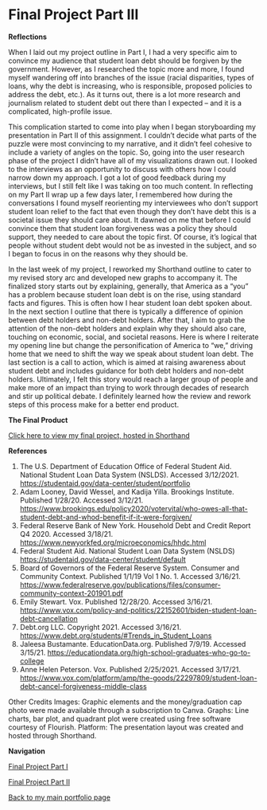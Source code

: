# Final Project Part III

**Reflections**

When I laid out my project outline in Part I, I had a very specific aim to convince my audience that student loan debt should be forgiven by the government. However, as I researched the topic more and more, I found myself wandering off into branches of the issue (racial disparities, types of loans, why the debt is increasing, who is responsible, proposed policies to address the debt, etc.). As it turns out, there is a lot more research and journalism related to student debt out there than I expected – and it is a complicated, high-profile issue.

This complication started to come into play when I began storyboarding my presentation in Part II of this assignment. I couldn’t decide what parts of the puzzle were most convincing to my narrative, and it didn’t feel cohesive to include a variety of angles on the topic. So, going into the user research phase of the project I didn’t have all of my visualizations drawn out. I looked to the interviews as an opportunity to discuss with others how I could narrow down my approach. I got a lot of good feedback during my interviews, but I still felt like I was taking on too much content. In reflecting on my Part II wrap up a few days later, I remembered how during the conversations I found myself reorienting my interviewees who don’t support student loan relief to the fact that even though they don’t have debt this is a societal issue they should care about. It dawned on me that before I could convince them that student loan forgiveness was a policy they should support, they needed to care about the topic first. Of course, it’s logical that people without student debt would not be as invested in the subject, and so I began to focus in on the reasons why they should be. 

In the last week of my project, I reworked my Shorthand outline to cater to my revised story arc and developed new graphs to accompany it. The finalized story starts out by explaining, generally, that America as a “you” has a problem because student loan debt is on the rise, using standard facts and figures. This is often how I hear student loan debt spoken about. In the next section I outline that there is typically a difference of opinion between debt holders and non-debt holders. After that, I aim to grab the attention of the non-debt holders and explain why they should also care, touching on economic, social, and societal reasons. Here is where I reiterate my opening line but change the personification of America to “we,” driving home that we need to shift the way we speak about student loan debt. The last section is a call to action, which is aimed at raising awareness about student debt and includes guidance for both debt holders and non-debt holders. Ultimately, I felt this story would reach a larger group of people and make more of an impact than trying to work through decades of research and stir up political debate. I definitely learned how the review and rework steps of this process make for a better end product.


**The Final Product**

[Click here to view my final project, hosted in Shorthand](https://carnegiemellon.shorthandstories.com/americas-student-debt-problem-/index.html)

**References**

1. The U.S. Department of Education Office of Federal Student Aid. National Student Loan Data System (NSLDS). Accessed 3/12/2021. https://studentaid.gov/data-center/student/portfolio
2. Adam Looney, David Wessel, and Kadija Yilla. Brookings Institute. Published 1/28/20. Accessed 3/12/21. https://www.brookings.edu/policy2020/votervital/who-owes-all-that-student-debt-and-whod-benefit-if-it-were-forgiven/
3. Federal Reserve Bank of New York. Household Debt and Credit Report Q4 2020. Accessed 3/18/21. https://www.newyorkfed.org/microeconomics/hhdc.html
4. Federal Student Aid. National Student Loan Data System (NSLDS) https://studentaid.gov/data-center/student/default
5. Board of Governors of the Federal Reserve System. Consumer and Community Context. Published 1/1/19 Vol 1 No. 1. Accessed 3/16/21. https://www.federalreserve.gov/publications/files/consumer-community-context-201901.pdf
6. Emily Stewart. Vox. Published 12/28/20. Accessed 3/16/21. https://www.vox.com/policy-and-politics/22152601/biden-student-loan-debt-cancellation
7. Debt.org LLC. Copyright 2021. Accessed 3/16/21. https://www.debt.org/students/#Trends_in_Student_Loans
8. Jaleesa Bustamante. EducationData.org. Published 7/9/19. Accessed 3/15/21. https://educationdata.org/high-school-graduates-who-go-to-college
9. Anne Helen Peterson. Vox. Published 2/25/2021. Accessed 3/17/21. https://www.vox.com/platform/amp/the-goods/22297809/student-loan-debt-cancel-forgiveness-middle-class

Other Credits
Images: Graphic elements and the money/graduation cap photo were made available through a subscription to Canva.
Graphs: Line charts, bar plot, and quadrant plot were created using free software courtesy of Flourish. 
Platform: The presentation layout was created and hosted through Shorthand.


**Navigation**

[Final Project Part I](/final_project_Kelsey.md)

[Final Project Part II](/final_project2_Kelsey.md)

[Back to my main portfolio page](https://kemulka.github.io/portfolio/)
